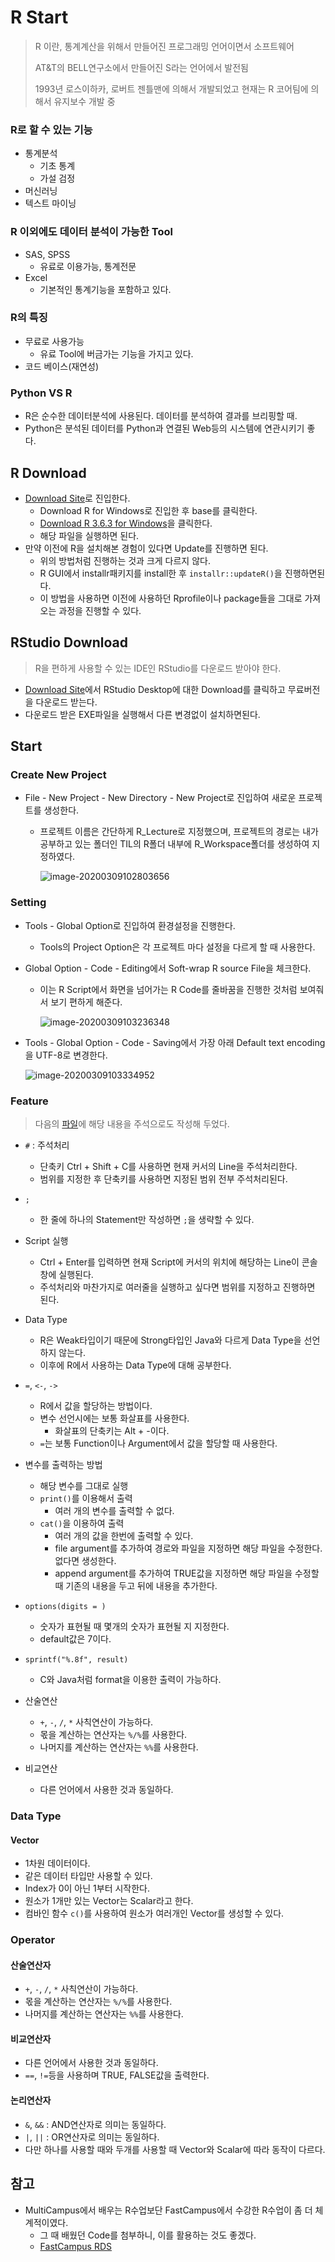 # R Start

> R 이란, 통계계산을 위해서 만들어진 프로그래밍 언어이면서 소프트웨어
>
> AT&T의 BELL연구소에서 만들어진 S라는 언어에서 발전됨
>
> 1993년 로스이하카, 로버트 젠틀맨에 의해서 개발되었고 현재는 R 코어팀에 의해서 유지보수 개발 중

### R로 할 수 있는 기능

* 통계분석
  * 기초 통계
  * 가설 검정
* 머신러닝
* 텍스트 마이닝

### R 이외에도 데이터 분석이 가능한 Tool

* SAS, SPSS
  * 유료로 이용가능, 통계전문
* Excel
  * 기본적인 통계기능을 포함하고 있다.

### R의 특징

* 무료로 사용가능
  * 유료 Tool에 버금가는 기능을 가지고 있다.
* 코드 베이스(재연성)

### Python VS R

* R은 순수한 데이터분석에 사용된다. 데이터를 분석하여 결과를 브리핑할 때.
* Python은 분석된 데이터를 Python과 연결된 Web등의 시스템에 연관시키기 좋다.

## R Download

* [Download Site](https://cran.r-project.org/)로 진입한다.
  * Download R for Windows로 진입한 후 base를 클릭한다.
  * [Download R 3.6.3 for Windows](https://cran.r-project.org/bin/windows/base/R-3.6.3-win.exe)을 클릭한다.
  * 해당 파일을 실행하면 된다.
* 만약 이전에 R을 설치해본 경험이 있다면 Update를 진행하면 된다.
  * 위의 방법처럼 진행하는 것과 크게 다르지 않다.
  * R GUI에서 installr패키지를 install한 후 `installr::updateR()`을 진행하면된다.
  * 이 방법을 사용하면 이전에 사용하던 Rprofile이나 package들을 그대로 가져오는 과정을 진행할 수 있다.

## RStudio Download

> R을 편하게 사용할 수 있는 IDE인 RStudio를 다운로드 받아야 한다.

* [Download Site](https://rstudio.com/products/rstudio/)에서 RStudio Desktop에 대한 Download를 클릭하고 무료버전을 다운로드 받는다.
* 다운로드 받은 EXE파일을 실행해서 다른 변경없이 설치하면된다.

## Start

### Create New Project

* File - New Project - New Directory - New Project로 진입하여 새로운 프로젝트를 생성한다.

  * 프로젝트 이름은 간단하게 R_Lecture로 지정했으며, 프로젝트의 경로는 내가 공부하고 있는 폴더인 TIL의 R폴더 내부에 R_Workspace폴더를 생성하여 지정하였다.

    ![image-20200309102803656](image/image-20200309102803656.png)

### Setting

* Tools - Global Option로 진입하여 환경설정을 진행한다.

  * Tools의 Project Option은 각 프로젝트 마다 설정을 다르게 할 때 사용한다.

* Global Option - Code - Editing에서 Soft-wrap R source File을 체크한다.

  * 이는 R Script에서 화면을 넘어가는 R Code를 줄바꿈을 진행한 것처럼 보여줘서 보기 편하게 해준다.

    ![image-20200309103236348](image/image-20200309103236348.png)

* Tools - Global Option - Code - Saving에서 가장 아래 Default text encoding을 UTF-8로 변경한다.

  ![image-20200309103334952](image/image-20200309103334952.png)

### Feature

> 다음의 [파일](R_Workkspace/R_Lecture/Lecture1.R)에 해당 내용을 주석으로도 작성해 두었다.

* `#` : 주석처리
  * 단축키 Ctrl + Shift + C를 사용하면 현재 커서의 Line을 주석처리한다.
  * 범위를 지정한 후 단축키를 사용하면 지정된 범위 전부 주석처리된다.
* `;`
  * 한 줄에 하나의 Statement만 작성하면 `;`을 생략할 수 있다.
* Script 실행
  * Ctrl + Enter를 입력하면 현재 Script에 커서의 위치에 해당하는 Line이 콘솔창에 실행된다.
  * 주석처리와 마찬가지로 여러줄을 실행하고 싶다면 범위를 지정하고 진행하면 된다.

* Data Type
  * R은 Weak타입이기 때문에 Strong타입인 Java와 다르게 Data Type을 선언하지 않는다.
  * 이후에 R에서 사용하는 Data Type에 대해 공부한다.
* `=`, `<-`, `->`
  * R에서 값을 할당하는 방법이다.
  * 변수 선언시에는 보통 화살표를 사용한다.
    * 화살표의 단축키는 Alt + -이다.
  * `=`는 보통 Function이나 Argument에서 값을 할당할 때 사용한다.
* 변수를 출력하는 방법
  * 해당 변수를 그대로 실행
  * `print()`를 이용해서 출력
    * 여러 개의 변수를 출력할 수 없다.
  * `cat()`을 이용하여 출력
    * 여러 개의 값을 한번에 출력할 수 있다.
    * file argument를 추가하여 경로와 파일을 지정하면 해당 파일을 수정한다. 없다면 생성한다.
    * append argument를 추가하여 TRUE값을 지정하면 해당 파일을 수정할 때 기존의 내용을 두고 뒤에 내용을 추가한다.
* `options(digits = )`
  * 숫자가 표현될 때 몇개의 숫자가 표현될 지 지정한다.
  * default값은 7이다.
* `sprintf("%.8f", result)`
  * C와 Java처럼 format을 이용한 출력이 가능하다.
* 산술연산
  * `+`, `-`, `/`, `*` 사칙연산이 가능하다.
  * 몫을 계산하는 연산자는 `%/%`를 사용한다.
  * 나머지를 계산하는 연산자는 `%%`를 사용한다.
* 비교연산
  * 다른 언어에서 사용한 것과 동일하다.

### Data Type

#### Vector

* 1차원 데이터이다.
* 같은 데이터 타입만 사용할 수 있다.
* Index가 0이 아닌 1부터 시작한다.
* 원소가 1개만 있는 Vector는 Scalar라고 한다.
* 컴바인 함수 `c()`를 사용하여 원소가 여러개인 Vector를 생성할 수 있다.

### Operator

#### 산술연산자

* `+`, `-`, `/`, `*` 사칙연산이 가능하다.
* 몫을 계산하는 연산자는 `%/%`를 사용한다.
* 나머지를 계산하는 연산자는 `%%`를 사용한다.

#### 비교연산자

* 다른 언어에서 사용한 것과 동일하다.
* `==`, `!=`등을 사용하며 TRUE, FALSE값을 출력한다.

#### 논리연산자

* `&`, `&&` : AND연산자로 의미는 동일하다.
* `|`, `||` : OR연산자로 의미는 동일하다.
* 다만 하나를 사용할 때와 두개를 사용할 때 Vector와 Scalar에 따라 동작이 다르다.

## 참고

* MultiCampus에서 배우는 R수업보단 FastCampus에서 수강한 R수업이 좀 더 체계적이였다.
  * 그 때 배웠던 Code를 첨부하니, 이를 활용하는 것도 좋겠다.
  * [FastCampus RDS](FastCampus)